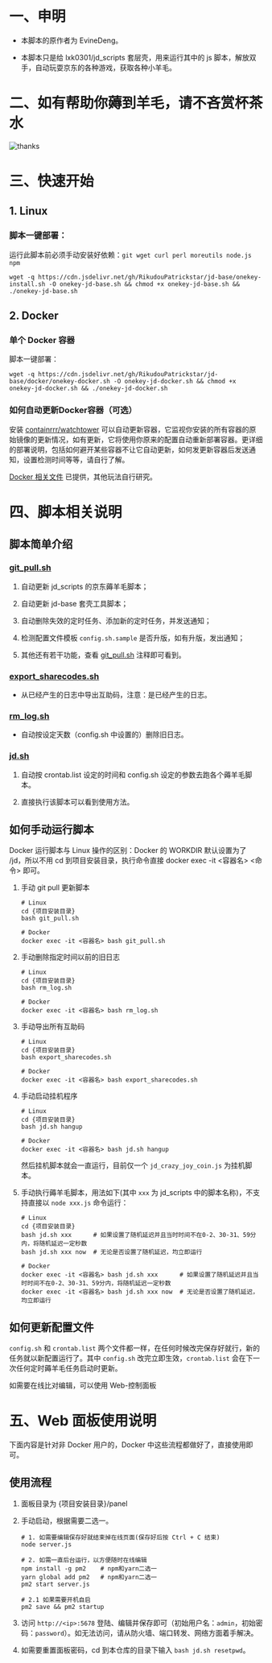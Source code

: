# 一、申明

- 本脚本的原作者为 EvineDeng。

- 本脚本只是给 lxk0301/jd_scripts 套层壳，用来运行其中的 js 脚本，解放双手，自动玩耍京东的各种游戏，获取各种小羊毛。

# 二、如有帮助你薅到羊毛，请不吝赏杯茶水

![thanks](thanks.png)

# 三、快速开始

## 1. Linux

### 脚本一键部署：

运行此脚本前必须手动安装好依赖：`git wget curl perl moreutils node.js npm`  
```shell
wget -q https://cdn.jsdelivr.net/gh/RikudouPatrickstar/jd-base/onekey-install.sh -O onekey-jd-base.sh && chmod +x onekey-jd-base.sh && ./onekey-jd-base.sh
```

## 2. Docker

### 单个 Docker 容器

脚本一键部署：  
```shell
wget -q https://cdn.jsdelivr.net/gh/RikudouPatrickstar/jd-base/docker/onekey-docker.sh -O onekey-jd-docker.sh && chmod +x onekey-jd-docker.sh && ./onekey-jd-docker.sh
```

### 如何自动更新Docker容器（可选）

安装 [containrrr/watchtower](https://containrrr.dev/watchtower/) 可以自动更新容器，它监视你安装的所有容器的原始镜像的更新情况，如有更新，它将使用你原来的配置自动重新部署容器。更详细的部署说明，包括如何避开某些容器不让它自动更新，如何发更新容器后发送通知，设置检测时间等等，请自行了解。

[Docker 相关文件](docker/) 已提供，其他玩法自行研究。

# 四、脚本相关说明

## 脚本简单介绍

### [git_pull.sh](git_pull.sh)

1. 自动更新 jd_scripts 的京东薅羊毛脚本；

2. 自动更新 jd-base 套壳工具脚本；

3. 自动删除失效的定时任务、添加新的定时任务，并发送通知；

4. 检测配置文件模板 `config.sh.sample` 是否升版，如有升版，发出通知；

5. 其他还有若干功能，查看 [git_pull.sh](git_pull.sh) 注释即可看到。

### [export_sharecodes.sh](export_sharecodes.sh)

- 从已经产生的日志中导出互助码，注意：是已经产生的日志。

### [rm_log.sh](rm_log.sh)

- 自动按设定天数（config.sh 中设置的）删除旧日志。

### [jd.sh](jd.sh)

1. 自动按 crontab.list 设定的时间和 config.sh 设定的参数去跑各个薅羊毛脚本。

2. 直接执行该脚本可以看到使用方法。

## 如何手动运行脚本

Docker 运行脚本与 Linux 操作的区别：Docker 的 WORKDIR 默认设置为了 /jd，所以不用 cd 到项目安装目录，执行命令直接 docker exec -it <容器名> <命令> 即可。

1. 手动 git pull 更新脚本

    ```shell
    # Linux
    cd {项目安装目录}
    bash git_pull.sh

    # Docker
    docker exec -it <容器名> bash git_pull.sh
    ```

2. 手动删除指定时间以前的旧日志

    ```shell
    # Linux
    cd {项目安装目录}
    bash rm_log.sh

    # Docker
    docker exec -it <容器名> bash rm_log.sh
    ```

3. 手动导出所有互助码

    ```shell
    # Linux
    cd {项目安装目录}
    bash export_sharecodes.sh

    # Docker
    docker exec -it <容器名> bash export_sharecodes.sh
    ```

4. 手动启动挂机程序

    ```shell
    # Linux
    cd {项目安装目录}
    bash jd.sh hangup

    # Docker
    docker exec -it <容器名> bash jd.sh hangup
    ```
    然后挂机脚本就会一直运行，目前仅一个 `jd_crazy_joy_coin.js` 为挂机脚本。

5. 手动执行薅羊毛脚本，用法如下(其中 `xxx` 为 jd_scripts 中的脚本名称)，不支持直接以 `node xxx.js` 命令运行：

    ```shell
    # Linux
    cd {项目安装目录}
    bash jd.sh xxx      # 如果设置了随机延迟并且当时时间不在0-2、30-31、59分内，将随机延迟一定秒数
    bash jd.sh xxx now  # 无论是否设置了随机延迟，均立即运行

    # Docker
    docker exec -it <容器名> bash jd.sh xxx      # 如果设置了随机延迟并且当时时间不在0-2、30-31、59分内，将随机延迟一定秒数
    docker exec -it <容器名> bash jd.sh xxx now  # 无论是否设置了随机延迟，均立即运行
    ```

## 如何更新配置文件

`config.sh` 和 `crontab.list` 两个文件都一样，在任何时候改完保存好就行，新的任务就以新配置运行了。其中 `config.sh` 改完立即生效，`crontab.list` 会在下一次任何定时薅羊毛任务启动时更新。

如需要在线比对编辑，可以使用 Web-控制面板

# 五、Web 面板使用说明

下面内容是针对非 Docker 用户的，Docker 中这些流程都做好了，直接使用即可。

## 使用流程

1. 面板目录为 {项目安装目录}/panel

2. 手动启动，根据需要二选一。

    ```shell
    # 1. 如需要编辑保存好就结束掉在线页面(保存好后按 Ctrl + C 结束)
    node server.js

    # 2. 如需一直后台运行，以方便随时在线编辑
    npm install -g pm2    # npm和yarn二选一
    yarn global add pm2   # npm和yarn二选一
    pm2 start server.js
    
    # 2.1 如果需要开机自启
    pm2 save && pm2 startup
    ```

4. 访问 `http://<ip>:5678` 登陆、编辑并保存即可（初始用户名：`admin`，初始密码：`password`）。如无法访问，请从防火墙、端口转发、网络方面着手解决。

5. 如需要重置面板密码，cd 到本仓库的目录下输入 `bash jd.sh resetpwd`。
